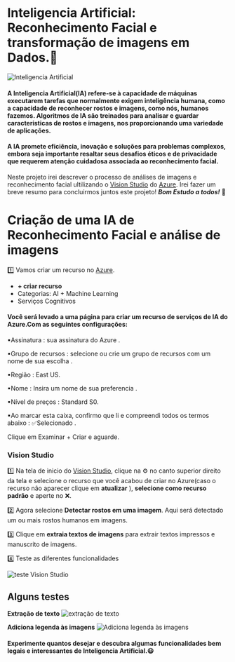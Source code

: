# Inteligencia Artificial: Reconhecimento Facial e transformação de imagens em Dados.🧠

![Inteligencia Artificial](https://www.multimediadesignstudio.com.br/web/images/ia-saude.jpg)

#### A Inteligencia Artificial(IA)  refere-se à capacidade de máquinas executarem tarefas que normalmente exigem inteligência humana, como a capacidade de reconhecer rostos e imagens, como nós, humanos fazemos. Algoritmos de IA são treinados para analisar e guardar caracteristicas de  rostos e imagens, nos proporcionando uma variedade de aplicações.

#### A IA promete eficiência, inovação e soluções para problemas complexos, embora seja importante resaltar seus desafios éticos e de privacidade que requerem atenção cuidadosa associada ao reconhecimento facial.

Neste projeto irei descrever o processo de análises de imagens e reconhecimento facial ultilizando o [Vision Studio](https://portal.vision.cognitive.azure.com/gallery/featured) do [Azure](https://portal.azure.com). Irei fazer um breve resumo para concluirmos juntos este projeto! ***Bom Estudo a todos!*** 🙂

# Criação de uma IA de Reconhecimento Facial e análise de imagens

1️⃣ Vamos criar um recurso no [Azure](https://portal.azure.com).

* **+ criar recurso**
* Categorias: AI + Machine Learning
* Serviços Cognitivos

#### Você será levado a uma página para criar um recurso de serviços de IA do Azure.Com as seguintes configurações:

▪Assinatura : sua assinatura do Azure .

▪Grupo de recursos : selecione ou crie um grupo de recursos com um nome de sua escolha .

▪Região : East US.

▪Nome : Insira um nome de sua preferencia .

▪Nível de preços : Standard S0.

▪Ao marcar esta caixa, confirmo que li e compreendi todos os termos abaixo : ✅Selecionado .

Clique em Examinar + Criar e aguarde.

### Vision Studio
1️⃣ Na tela de inicio do [Vision Studio](https://portal.vision.cognitive.azure.com/gallery/featured), clique na ⚙ no canto superior direito da tela e selecione o recurso que você acabou de criar no Azure(caso o recurso não aparecer clique em **atualizar** ), **selecione como recurso padrão** e aperte no ❌.

2️⃣ Agora selecione **Detectar rostos em uma imagem**. Aqui será detectado um  ou mais rostos humanos em imagens.

3️⃣ Clique em **extraia textos de imagens** para extrair textos impressos e manuscrito de imagens.


4️⃣ Teste as diferentes funcionalidades 

![teste Vision Studio](https://learn.microsoft.com/pt-br/azure/ai-services/computer-vision/images/vision-studio-home-page.png)

## Alguns testes
**Extração de texto**
![extração de texto](https://learn.microsoft.com/pt-br/azure/ai-services/computer-vision/images/vision-studio-ocr-demo.png)

**Adiciona legenda às imagens**
![Adiciona legenda às imagens](https://microsoftlearning.github.io/mslearn-ai-fundamentals/Instructions/Labs/media/analyze-images-vision/dense-captioning.png)


#### Experimente quantos desejar e descubra algumas funcionalidades bem legais e interessantes de Inteligencia Artificial.😃
